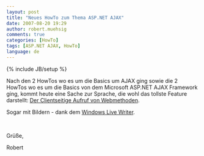 ```yaml
---
layout: post
title: "Neues HowTo zum Thema ASP.NET AJAX"
date: 2007-08-20 19:29
author: robert.muehsig
comments: true
categories: [HowTo]
tags: [ASP.NET AJAX, HowTo]
language: de
---
```

{% include JB/setup %}
<p>Nach den 2 HowTos wo es um die Basics um AJAX ging sowie die 2 HowTos wo es um die Basics von dem Microsoft ASP.NET AJAX Framework ging, kommt heute eine Sache zur Sprache, die wohl das tollste Feature darstellt: <a title="HowTo: Microsoft ASP.NET AJAX (Clientseitiger Aufruf von Webmethoden)" href="{{BASE_PATH}}/artikel/howto-microsoft-aspnet-ajax-clientseitiger-aufruf-von-webmethoden/" target="_blank">Der Clientseitige Aufruf von Webmethoden</a>.</p> <p>Sogar mit Bildern - dank dem <a title="Windows Live Writer" href="http://get.live.com/betas/writer_betas" target="_blank">Windows Live Writer</a>.</p> <p>&nbsp;</p> <p>Grüße,</p> <p>Robert</p>
